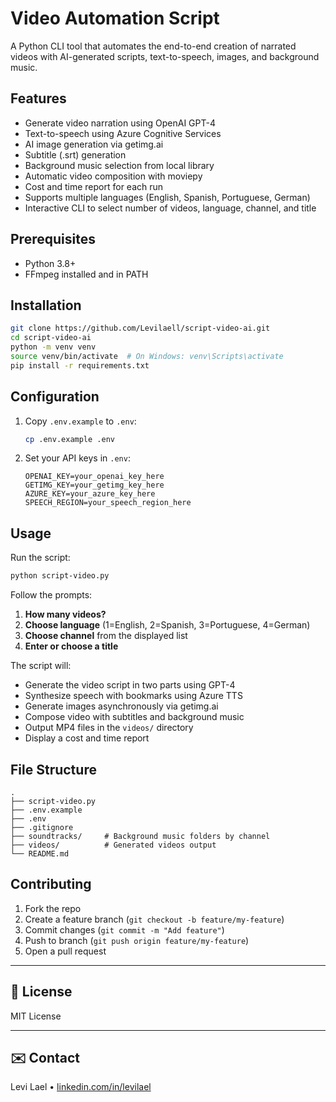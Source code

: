 # Video Automation Script

A Python CLI tool that automates the end-to-end creation of narrated videos with AI-generated scripts, text-to-speech, images, and background music.

## Features

- Generate video narration using OpenAI GPT-4
- Text-to-speech using Azure Cognitive Services
- AI image generation via getimg.ai
- Subtitle (.srt) generation
- Background music selection from local library
- Automatic video composition with moviepy
- Cost and time report for each run
- Supports multiple languages (English, Spanish, Portuguese, German)
- Interactive CLI to select number of videos, language, channel, and title

## Prerequisites

- Python 3.8+
- FFmpeg installed and in PATH

## Installation

```bash
git clone https://github.com/Levilaell/script-video-ai.git
cd script-video-ai
python -m venv venv
source venv/bin/activate  # On Windows: venv\Scripts\activate
pip install -r requirements.txt
```

## Configuration

1. Copy `.env.example` to `.env`:

   ```bash
   cp .env.example .env
   ```

2. Set your API keys in `.env`:

   ```
   OPENAI_KEY=your_openai_key_here
   GETIMG_KEY=your_getimg_key_here
   AZURE_KEY=your_azure_key_here
   SPEECH_REGION=your_speech_region_here
   ```

## Usage

Run the script:

```bash
python script-video.py
```

Follow the prompts:

1. **How many videos?**
2. **Choose language** (1=English, 2=Spanish, 3=Portuguese, 4=German)
3. **Choose channel** from the displayed list
4. **Enter or choose a title**

The script will:

- Generate the video script in two parts using GPT-4
- Synthesize speech with bookmarks using Azure TTS
- Generate images asynchronously via getimg.ai
- Compose video with subtitles and background music
- Output MP4 files in the `videos/` directory
- Display a cost and time report

## File Structure

```
.
├── script-video.py
├── .env.example
├── .env
├── .gitignore
├── soundtracks/     # Background music folders by channel
├── videos/          # Generated videos output
└── README.md
```

## Contributing

1. Fork the repo  
2. Create a feature branch (`git checkout -b feature/my-feature`)  
3. Commit changes (`git commit -m "Add feature"`)  
4. Push to branch (`git push origin feature/my-feature`)  
5. Open a pull request

---

## 📝 License

MIT License

---

## ✉️ Contact

Levi Lael • [linkedin.com/in/levilael](https://www.linkedin.com/in/levi-lael-939b4a1b9/)
